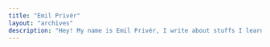 ```yaml
---
title: "Emil Privér"
layout: "archives"
description: "Hey! My name is Emil Privér, I write about stuffs I learn and build. I am a software developer who likes exploring stuff and writing articles."
---
```


